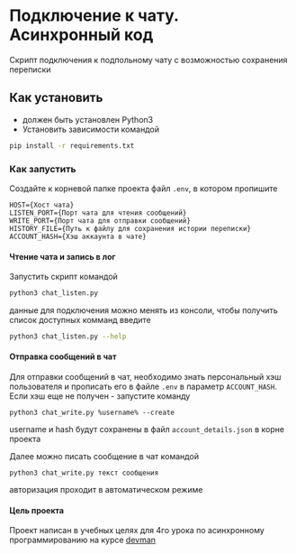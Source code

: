 # Подключение к чату. Асинхронный код

Скрипт подключения к подпольному чату с возможностью сохранения переписки

## Как установить

- должен быть установлен Python3
- Установить зависимости командой

```bash
pip install -r requirements.txt
```

### Как запустить

Создайте к корневой папке проекта файл `.env`, в котором пропишите

```text
HOST={Хост чата}
LISTEN_PORT={Порт чата для чтения сообщений}
WRITE_PORT={Порт чата для отправки сообщений}
HISTORY_FILE={Путь к файлу для сохранения истории переписки}
ACCOUNT_HASH={Хэш аккаунта в чате}
```

#### Чтение чата и запись в лог

Запустить скрипт командой

```bash
python3 chat_listen.py
```

данные для подключения можно менять из консоли, чтобы получить список доступных комманд введите

```bash
python3 chat_listen.py --help
```

#### Отправка сообщений в чат

Для отправки сообщений в чат, необходимо знать персональный хэш пользователя и прописать его в файле `.env` в параметр `ACCOUNT_HASH`. Если хэш еще не получен - запустите команду

```
python3 chat_write.py %username% --create
```
username и hash будут сохранены в файл `account_details.json` в корне проекта

Далее можно писать сообщение в чат командой

```
python3 chat_write.py текст сообщения
```
авторизация проходит в автоматическом режиме


#### Цель проекта

Проект написан в учебных целях для 4го урока по асинхронному программированию на курсе [devman](https://dvmn.org)
